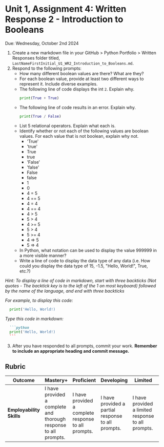 # Unit 1, Assignment 4: Written Response 2 - Introduction to Booleans
Due: Wednesday, October 2nd 2024

1. Create a new markdown file in your GitHub > Python Portfolio > Written Responses folder titled, `LastNameFirstInitial_U1_WR2_Introduction_to_Booleans.md`.
2. Respond to the following prompts:
    * How many different boolean values are there?  What are they?
    * For each boolean value, provide at least two different ways to represent it.  Include diverse examples.
    * The following line of code displays the int `2`.  Explain why.
      ```python
      print(True + True)
      ```
    * The following line of code results in an error.  Explain why.
      ```python
      print(True / False)
      ```
    * List 5 relational operators.  Explain what each is.
    * Identify whether or not each of the following values are boolean values.  For each value that is not boolean,  explain why not.
        * 'True'
        * 'true'
        *  True
        *  true
        *  'False'
        *  'false'
        *  False
        *  false
        *  1
        *  0
        *  4 = 5
        *  4 == 5
        *  4 = 4
        *  4 == 4
        *  4 > 5
        *  5 > 4
        *  4 >= 5
        *  5 > 4
        *  5 >= 4
        *  4 => 5
        *  5 => 4
    * In Python, what notation can be used to display the value 999999 in a more visible manner?
    * Write a line of code to display the data type of any data (i.e. How could you display the data type of 15, -1.5, "Hello, World!", True, etc.?)
      
*Hint: To display a line of code in markdown, start with three backticks (Not quotes - The backtick key is to the left of the 1 on most keyboard) followed by the name of the language, and end with three backticks*

*For example, to display this code:*
```python
  print('Hello, World!)
```

*Type this code in markdown:*
````markdown
  ```python
  print('Hello, World!)
  ```
````
3.  After you have responded to all prompts, commit your work.  **Remember to include an appropriate heading and commit message.**

## Rubric

|Outcome|Mastery+|Proficient|Developing|Limited|Incomplete|
|---|---|---|---|---|---|
|**Employability Skills**|I have provided a complete and thorough response to all prompts.|I have provided a complete response to all prompts.|I have provided a partial response to all prompts.|I have provided a limited response to all prompts.|I have not yet provided a response to all prompts.|
